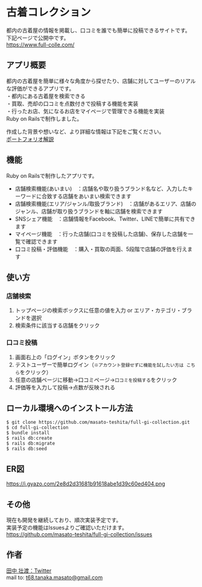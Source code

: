# 古着コレクション
都内の古着屋の情報を掲載し、口コミを誰でも簡単に投稿できるサイトです。  
下記ページで公開中です。  
https://www.full-colle.com/

## アプリ概要
都内の古着屋を簡単に様々な角度から探せたり、店舗に対してユーザーのリアルな評価ができるアプリです。  
・都内にある古着屋を検索できる  
・買取、売却の口コミを点数付きで投稿する機能を実装  
・行ったお店、気になるお店をマイページで管理できる機能を実装  
Ruby on Railsで制作しました。

作成した背景や想いなど、より詳細な情報は下記をご覧ください。  
[ポートフォリオ解説](https://qiita.com/sew_sou19/private/f1b6dc272c4c92681739)

## 機能
Ruby on Railsで制作したアプリです。
- 店舗検索機能(あいまい)　：店舗名や取り扱うブランド名など、入力したキーワードに合致する店舗をあいまい検索できます
- 店舗検索機能(エリア/ジャンル/取扱ブランド)　：店舗があるエリア、店舗のジャンル、店舗が取り扱うブランドを軸に店舗を検索できます
- SNSシェア機能　：店舗情報をFacebook、Twitter、LINEで簡単に共有できます
- マイページ機能　：行った店舗(口コミを投稿した店舗)、保存した店舗を一覧で確認できます
- 口コミ投稿・評価機能　：購入・買取の両面、5段階で店舗の評価を行えます

## 使い方
### 店舗検索
1. トップページの検索ボックスに任意の値を入力 or エリア・カテゴリ・ブランドを選択
2. 検索条件に該当する店舗をクリック
### 口コミ投稿
1. 画面右上の「ログイン」ボタンをクリック
2. テストユーザーで簡単ログイン（`※アカウント登録せずに機能を試したい方は こちら`をクリック）
3. 任意の店舗ページに移動→口コミページ→`口コミを投稿する`をクリック
4. 評価等を入力して投稿→点数が反映される

## ローカル環境へのインストール方法
```
$ git clone https://github.com/masato-teshita/full-gi-collection.git
$ cd full-gi-collection
$ bundle install
$ rails db:create
$ rails db:migrate
$ rails db:seed
```

## ER図
https://i.gyazo.com/2e8d2d31681b91618abe1d39c60ed404.png

## その他
現在も開発を継続しており、順次実装予定です。  
実装予定の機能はIssuesよりご確認いただけます。  
https://github.com/masato-teshita/full-gi-collection/issues

## 作者
[田中 壮渡：Twitter](https://twitter.com/sew_sou19)  
mail to: [t68.tanaka.masato@gmail.com](mailto:t68.tanaka.masato@gmail.com)
